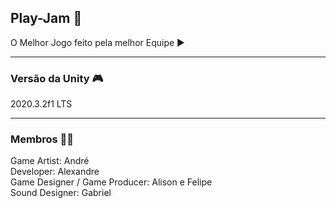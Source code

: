 ## Play-Jam 🚀
O Melhor Jogo feito pela melhor Equipe ▶

---
### Versão da Unity 🎮
2020.3.2f1 LTS

---
### Membros 👨‍💻
Game Artist: André  
Developer: Alexandre  
Game Designer / Game Producer: Alison e Felipe  
Sound Designer: Gabriel  
